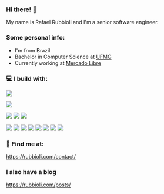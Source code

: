 ### Hi there! 👋

My name is Rafael Rubbioli and I'm a senior software engineer.

### Some personal info:
- I'm from Brazil
- Bachelor in Computer Science at [UFMG](https://www.dcc.ufmg.br/dcc/)
- Currently working at [Mercado Libre](https://www.linkedin.com/company/mercadolibre)

### 💻 I build with:
![](https://img.shields.io/badge/OS-Linux-informational?style=flat&logo=linux&logoColor=white&color=blue)

![](https://img.shields.io/badge/Lang-Go-informational?style=flat&logo=go&logoColor=white&color=blue)

![](https://img.shields.io/badge/-GraphQL-informational?style=flat&logo=graphql&logoColor=white&color=blue)
![](https://img.shields.io/badge/-Rest-informational?style=flat&logo=elastic&logoColor=white&color=blue)
![](https://img.shields.io/badge/-RPC-informational?style=flat&logo=rpc&logoColor=white&color=blue)

![](https://img.shields.io/badge/Tools-Docker-informational?style=flat&logo=docker&logoColor=white&color=blue)
![](https://img.shields.io/badge/Tools-Kubernetes-informational?style=flat&logo=kubernetes&logoColor=white&color=blue)
![](https://img.shields.io/badge/Tools-AWS-informational?style=flat&logo=amazonaws&logoColor=white&color=blue)
![](https://img.shields.io/badge/Tools-GCP-informational?style=flat&logo=googlecloud&logoColor=white&color=blue)
![](https://img.shields.io/badge/Tools-Mariadb-informational?style=flat&logo=mariadb&logoColor=white&color=blue)
![](https://img.shields.io/badge/Tools-Influxdb-informational?style=flat&logo=influxdb&logoColor=white&color=blue)
![](https://img.shields.io/badge/Tools-Grafana-informational?style=flat&logo=grafana&logoColor=white&color=blue)
![](https://img.shields.io/badge/Tools-ElasticSearch-informational?style=flat&logo=elastic&logoColor=white&color=blue)

### 💬 Find me at:
https://rubbioli.com/contact/

### I also have a blog
https://rubbioli.com/posts/
